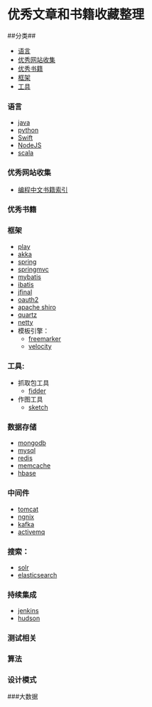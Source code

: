 优秀文章和书籍收藏整理
=======================
##分类##
* [语言](#语言)
* [优秀网站收集](#优秀网站收集)
* [优秀书籍](#优秀书籍)
* [框架](#框架)
* [工具](#工具)

### 语言 ###
* [java](https://github.com/chenguangwei/booklist/blob/master/java.md)
* [python](https://github.com/chenguangwei/booklist/blob/master/python.md)
* [Swift](https://github.com/chenguangwei/booklist/blob/master/Swift.md)
* [NodeJS](https://github.com/chenguangwei/booklist/blob/master/NodeJS.md)
* [scala](https://github.com/chenguangwei/booklist/blob/master/scala.md)


### 优秀网站收集 ###
* [编程中文书籍索引](https://github.com/justjavac/free-programming-books-zh_CN)

### 优秀书籍 ###



### 框架
* [play](https://github.com/chenguangwei/booklist/blob/master/play.md)
* [akka](https://github.com/chenguangwei/booklist/blob/master/akka.md)
* [spring](https://github.com/chenguangwei/booklist/blob/master/spring.md)
* [springmvc](https://github.com/chenguangwei/booklist/blob/master/springmvc.md)
* [mybatis](https://github.com/chenguangwei/booklist/blob/master/mybatis.md)
* [ibatis](https://github.com/chenguangwei/booklist/blob/master/ibatis.md)
* [jfinal](https://github.com/chenguangwei/booklist/blob/master/jfinal.md)
* [oauth2](https://github.com/chenguangwei/booklist/blob/master/oauth2.md)
* [apache shiro](https://github.com/chenguangwei/booklist/blob/master/shiro.md)
* [quartz](https://github.com/chenguangwei/booklist/blob/master/quartz.md)
* [netty](https://github.com/chenguangwei/booklist/blob/master/netty.md)
* 模板引擎：
     * [freemarker](https://github.com/chenguangwei/booklist/blob/master/freemarker.md)
     * [velocity](https://github.com/chenguangwei/booklist/blob/master/velocity.md)


### 工具:
* 抓取包工具
   * [fidder](https://github.com/chenguangwei/booklist/blob/master/fidder.md)
* 作图工具
   * [sketch](https://github.com/chenguangwei/booklist/blob/master/sketch.md)


### 数据存储
* [mongodb](https://github.com/chenguangwei/booklist/blob/master/mongodb.md)
* [mysql](https://github.com/chenguangwei/booklist/blob/master/mysql.md)
* [redis](https://github.com/chenguangwei/booklist/blob/master/redis.md)
* [memcache](https://github.com/chenguangwei/booklist/blob/master/memcache.md)
* [hbase](https://github.com/chenguangwei/booklist/blob/master/hbase.md)

### 中间件
* [tomcat](https://github.com/chenguangwei/booklist/blob/master/tomcat.md)
* [ngnix](https://github.com/chenguangwei/booklist/blob/master/ngnix.md)
* [kafka](https://github.com/chenguangwei/booklist/blob/master/kafka.md)
* [activemq](https://github.com/chenguangwei/booklist/blob/master/activemq.md)

### 搜索：
* [solr](https://github.com/chenguangwei/booklist/blob/master/solr.md)
* [elasticsearch](https://github.com/chenguangwei/booklist/blob/master/elasticsearch.md)

### 持续集成
* [jenkins](https://github.com/chenguangwei/booklist/blob/master/jenkins.md)
* [hudson](https://github.com/chenguangwei/booklist/blob/master/hudson.md)

### 测试相关

### 算法

### 设计模式

###大数据






